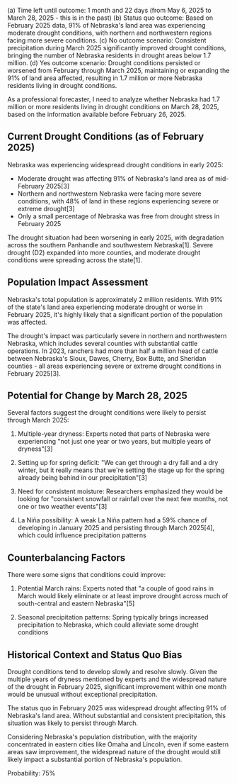 (a) Time left until outcome: 1 month and 22 days (from May 6, 2025 to March 28, 2025 - this is in the past)
(b) Status quo outcome: Based on February 2025 data, 91% of Nebraska's land area was experiencing moderate drought conditions, with northern and northwestern regions facing more severe conditions.
(c) No outcome scenario: Consistent precipitation during March 2025 significantly improved drought conditions, bringing the number of Nebraska residents in drought areas below 1.7 million.
(d) Yes outcome scenario: Drought conditions persisted or worsened from February through March 2025, maintaining or expanding the 91% of land area affected, resulting in 1.7 million or more Nebraska residents living in drought conditions.

As a professional forecaster, I need to analyze whether Nebraska had 1.7 million or more residents living in drought conditions on March 28, 2025, based on the information available before February 26, 2025.

## Current Drought Conditions (as of February 2025)

Nebraska was experiencing widespread drought conditions in early 2025:
- Moderate drought was affecting 91% of Nebraska's land area as of mid-February 2025[3]
- Northern and northwestern Nebraska were facing more severe conditions, with 48% of land in these regions experiencing severe or extreme drought[3]
- Only a small percentage of Nebraska was free from drought stress in February 2025

The drought situation had been worsening in early 2025, with degradation across the southern Panhandle and southwestern Nebraska[1]. Severe drought (D2) expanded into more counties, and moderate drought conditions were spreading across the state[1].

## Population Impact Assessment

Nebraska's total population is approximately 2 million residents. With 91% of the state's land area experiencing moderate drought or worse in February 2025, it's highly likely that a significant portion of the population was affected.

The drought's impact was particularly severe in northern and northwestern Nebraska, which includes several counties with substantial cattle operations. In 2023, ranchers had more than half a million head of cattle between Nebraska's Sioux, Dawes, Cherry, Box Butte, and Sheridan counties - all areas experiencing severe or extreme drought conditions in February 2025[3].

## Potential for Change by March 28, 2025

Several factors suggest the drought conditions were likely to persist through March 2025:

1. Multiple-year dryness: Experts noted that parts of Nebraska were experiencing "not just one year or two years, but multiple years of dryness"[3]

2. Setting up for spring deficit: "We can get through a dry fall and a dry winter, but it really means that we're setting the stage up for the spring already being behind in our precipitation"[3]

3. Need for consistent moisture: Researchers emphasized they would be looking for "consistent snowfall or rainfall over the next few months, not one or two weather events"[3]

4. La Niña possibility: A weak La Niña pattern had a 59% chance of developing in January 2025 and persisting through March 2025[4], which could influence precipitation patterns

## Counterbalancing Factors

There were some signs that conditions could improve:

1. Potential March rains: Experts noted that "a couple of good rains in March would likely eliminate or at least improve drought across much of south-central and eastern Nebraska"[5]

2. Seasonal precipitation patterns: Spring typically brings increased precipitation to Nebraska, which could alleviate some drought conditions

## Historical Context and Status Quo Bias

Drought conditions tend to develop slowly and resolve slowly. Given the multiple years of dryness mentioned by experts and the widespread nature of the drought in February 2025, significant improvement within one month would be unusual without exceptional precipitation.

The status quo in February 2025 was widespread drought affecting 91% of Nebraska's land area. Without substantial and consistent precipitation, this situation was likely to persist through March.

Considering Nebraska's population distribution, with the majority concentrated in eastern cities like Omaha and Lincoln, even if some eastern areas saw improvement, the widespread nature of the drought would still likely impact a substantial portion of Nebraska's population.

Probability: 75%